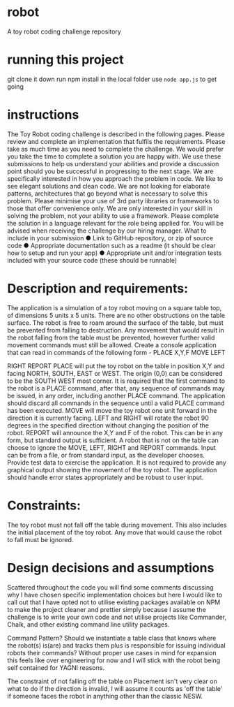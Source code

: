 # robot
A toy robot coding challenge repository

# running this project
git clone it down
run npm install in the local folder
use `node app.js` to get going


# instructions
The Toy Robot coding challenge is described in the following pages. Please review and complete an implementation that
fulfils the requirements. Please take as much time as you need to complete the challenge. We would prefer you take the
time to complete a solution you are happy with.
We use these submissions to help us understand your abilities and provide a discussion point should you be successful
in progressing to the next stage. We are specifically interested in how you approach the problem in code. We like to see
elegant solutions and clean code. We are not looking for elaborate patterns, architectures that go beyond what is
necessary to solve this problem. Please minimise your use of 3rd party libraries or frameworks to those that offer
convenience only. We are only interested in your skill in solving the problem, not your ability to use a framework.
Please complete the solution in a language relevant for the role being applied for. You will be advised when receiving the
challenge by our hiring manager.
What to include in your submission
● Link to GitHub repository, or zip of source code
● Appropriate documentation such as a readme (it should be clear how to setup and run your app)
● Appropriate unit and/or integration tests included with your source code (these should be runnable)

# Description and requirements:
The application is a simulation of a toy robot moving on a square table top, of dimensions 5 units x 5 units. There are no
other obstructions on the table surface. The robot is free to roam around the surface of the table, but must be prevented
from falling to destruction. Any movement that would result in the robot falling from the table must be prevented,
however further valid movement commands must still be allowed.
Create a console application that can read in commands of the following form -
PLACE X,Y,F
MOVE
LEFT

RIGHT
REPORT
PLACE will put the toy robot on the table in position X,Y and facing NORTH, SOUTH, EAST or WEST. The origin (0,0)
can be considered to be the SOUTH WEST most corner. It is required that the first command to the robot is a PLACE
command, after that, any sequence of commands may be issued, in any order, including another PLACE command. The
application should discard all commands in the sequence until a valid PLACE command has been executed.
MOVE will move the toy robot one unit forward in the direction it is currently facing.
LEFT and RIGHT will rotate the robot 90 degrees in the specified direction without changing the position of the robot.
REPORT will announce the X,Y and F of the robot. This can be in any form, but standard output is sufficient.
A robot that is not on the table can choose to ignore the MOVE, LEFT, RIGHT and REPORT commands.
Input can be from a file, or from standard input, as the developer chooses.
Provide test data to exercise the application.
It is not required to provide any graphical output showing the movement of the toy robot.
The application should handle error states appropriately and be robust to user input.
# Constraints:
The toy robot must not fall off the table during movement. This also includes the initial placement of the toy robot. Any
move that would cause the robot to fall must be ignored.

# Design decisions and assumptions
Scattered throughout the code you will find some comments discussing why I have chosen specific implementation choices but here I would like to call out that I have opted not to utilise existing packages available on NPM to make the project cleaner and prettier simply because I assume the challenge is to write your own code and not utilise projects like Commander, Chalk, and other existing command line utility packages.

Command Pattern? Should we instantiate a table class that knows where the robot(s) is(are) and tracks them plus is responsible for issuing individual robots their commands? Without proper use cases in mind for expansion this feels like over engineering for now and I will stick with the robot being self contained for YAGNI reasons.

The constraint of not falling off the table on Placement isn't very clear on what to do if the direction is invalid, I will assume it counts as 'off the table' if someone faces the robot in anything other than the classic NESW.